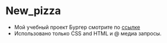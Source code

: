 # New_pizza

- Мой учебный проект Бургер смотрите по  [ссылке](https://alexnew2021.github.io/New_pizza/)
- Использовано только CSS and HTML и @ медиа запросы.
